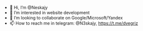 - 👋 Hi, I’m @Neskajy
- 👀 I’m interested in website development
- 💞️ I’m looking to collaborate on Google/Microsoft/Yandex
- 📫 How to reach me in telegram: @N3skajy, https://t.me/dvegriz
